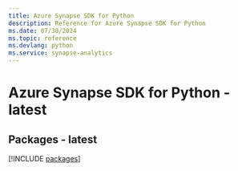 ```yaml
---
title: Azure Synapse SDK for Python
description: Reference for Azure Synapse SDK for Python
ms.date: 07/30/2024
ms.topic: reference
ms.devlang: python
ms.service: synapse-analytics
---
```

# Azure Synapse SDK for Python - latest
## Packages - latest
[!INCLUDE [packages](synapse-index.md)]